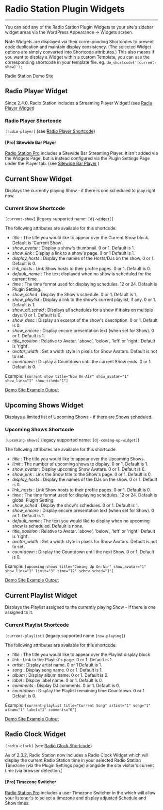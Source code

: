 # Radio Station Plugin Widgets

***

You can add any of the Radio Station Plugin Widgets to your site's sidebar widget areas via the WordPress Appearance -> Widgets screen. 

Note Widgets are displayed via their corresponding Shortcodes to prevent code duplication and maintain display consistency. (The selected Widget options are simply converted into Shortcode attributes.) This also means if you want to display a Widget within a custom Template, you can use the corresponding shortcode in your template file. eg. `do_shortcode('[current-show]');`

[Radio Station Demo Site](http://demo.radiostation.pro)


## Radio Player Widget
Since 2.4.0, Radio Station includes a Streaming Player Widget! (see [Radio Player Widget](./Player.md#radio-player-widget))

### Radio Player Shortcode
`[radio-player]` (see [Radio Player Shortcode](./Player.md#radio-player-shortcode))

#### [Pro] Sitewide Bar Player
[Radio Station Pro](https://radiostation.pro) includes a Sitewide Bar Streaming Player. It isn't added via the Widgets Page, but is instead configured via the Plugin Settings Page under the Player tab. (see [Sitewide Bar Player](./Player.md#pro-sitewide-bar-player) )


## Current Show Widget
Displays the currently playing Show - if there is one scheduled to play right now.

### Current Show Shortcode
`[current-show]` (legacy supported name: `[dj-widget]`)

The following attributes are available for this shortcode:

* *title* : The title you would like to appear over the Current Show block. Default is 'Current Show'.
* *show_avatar* : Display a show's thumbnail. 0 or 1. Default is 1.
* *show_link* : Display a link to a show's page. 0 or 1 Default is 1.
* *display_hosts* : Display the names of the Hosts/DJs on the show. 0 or 1. Default is 0.
* *link_hosts* : Link Show hosts to their profile pages. 0 or 1. Default is 0.
* *default_name* : The text displayed when no show is scheduled for the current time.
* *time* : The time format used for displaying schedules. 12 or 24. Default is Plugin Setting.
* *show_sched* : Display the Show's schedule. 0 or 1. Default is 1.
* *show_playlist* : Display a link to the show's current playlist, if any. 0 or 1.  Default is 1.
* *show_all_sched* : Displays all schedules for a show if it airs on multiple days. 0 or 1. Default is 0.
* *show_desc* : Display an excerpt of the show's description. 0 or 1. Default is 0.
* *show_encore* : Display encore presentation text (when set for Show). 0 or 1. Default is 1.
* *title_position* : Relative to Avatar. 'above', 'below', 'left' or 'right'. Default is 'right'.
* *avatar_width* : Set a width style in pixels for Show Avatars. Default is not to set.
* *countdown* : Display a Countdown until the current Show ends. 0 or 1. Default is 0.

Example: `[current-show title="Now On-Air" show_avatar="1" show_link="1" show_sched="1"]`

[Demo Site Example Output](https://demo.radiostation.pro/extra-shortcodes/current-show-widget/)


## Upcoming Shows Widget
Displays a limited list of Upcoming Shows - if there are Shows scheduled.

### Upcoming Shows Shortcode
`[upcoming-shows]` (legacy supported name: `[dj-coming-up-widget]`)

The following attributes are available for this shortcode:

* *title* : The title you would like to appear over the Upcoming Shows.
* *limit* : The number of upcoming shows to display. 0 or 1. Default is 1.
* *show_avatar* : Display upcoming Show Avatars. 0 or 1. Default is 0.
* *show_link* : Link the Show title to the Show's page. 0 or 1. Default is 0.
* *display_hosts* : Display the names of the DJs on the show. 0 or 1. Default is 0.
* *link_hosts* : Link Show hosts to their profile pages. 0 or 1. Default is 0.
* *time* : The time format used for displaying schedules. 12 or 24. Default is global Plugin Setting.
* *show_sched* : Display the show's schedules. 0 or 1.  Default is 1.
* *show_encore* : Display encore presentation text (when set for Show). 0 or 1. Default is 1.
* *default_name* : The text you would like to display when no upcoming show is scheduled. Default is none.
* *title_position* : Relative to Avatar. 'above', 'below', 'left' or 'right'. Default is 'right'.
* *avatar_width* : Set a width style in pixels for Show Avatars. Default is not to set.
* *countdown* : Display the Countdown until the next Show. 0 or 1. Default is 0.

Example: `[upcoming-shows title="Coming Up On-Air" show_avatar="1" show_link="1" limit="3" time="12" schow_sched="1"]`

[Demo Site Example Output](https://demo.radiostation.pro/extra-shortcodes/upcoming-shows-widget/)


## Current Playlist Widget
Displays the Playlist assigned to the currently playing Show - if there is one assigned to it.

### Current Playlist Shortcode
`[current-playlist]` (legacy supported name `[now-playing]`)

The following attributes are available for this shortcode:

* *title* : The title you would like to appear over the Playlist display block
* *link* : Link to the Playlist's page. 0 or 1. Default is 1.
* *artist* : Display artist name. 0 or 1  Default is 1.
* *song* : Display song name. 0 or 1. Default is 1.
* *album* : Display album name. 0 or 1. Default is 0.
* *label* : Display label name. 0 or 1.  Default is 0.
* *comments* : Display DJ comments. 0 or 1. Default is 0.
* *countdown* : Display the Playlist remaining time Countdown. 0 or 1. Default is 0.

Example: `[current-playlist title="Current Song" artist="1" song="1" album="1" label="1" comments="0"]`

[Demo Site Example Output](https://demo.radiostation.pro/extra-shortcodes/current-playlist-widget/)


## Radio Clock Widget
`[radio-clock]` (see [Radio Clock Shortcode](./Shortcodes.md#radio-clock-shortcode))

As of 2.3.2, Radio Station now includes a Radio Clock Widget which will display the current Radio Station time in your selected Radio Station Timezone (via the Plugin Settings page) alongside the site visitor's current time (via browser detection.)

#### [Pro] Timezone Switcher
[Radio Station Pro](https://radiostation.pro) includes a user Timezone Switcher in the which will allow your listener's to select a timezone and display adjusted Schedule and Show times.

